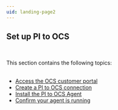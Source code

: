 ```yaml
---
uid: landing-page2
---
```



## Set up PI to OCS
<br>

This section contains the following topics:
<br>
<br>
* [Access the OCS customer portal](xref:access-ocs-portal)
* [Create a PI to OCS connection](xref:create-pi-to-ocs-connection)
* [Install the PI to OCS Agent](xref:install-pi-to-ocs-agent)
* [Confirm your agent is running](xref:set-up-agent)
